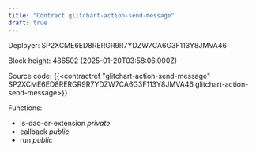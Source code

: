 ```yaml
---
title: "Contract glitchart-action-send-message"
draft: true
---
```

Deployer: SP2XCME6ED8RERGR9R7YDZW7CA6G3F113Y8JMVA46


 



Block height: 486502 (2025-01-20T03:58:06.000Z)

Source code: {{<contractref "glitchart-action-send-message" SP2XCME6ED8RERGR9R7YDZW7CA6G3F113Y8JMVA46 glitchart-action-send-message>}}

Functions:

* is-dao-or-extension _private_
* callback _public_
* run _public_
